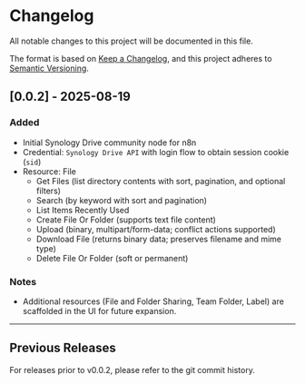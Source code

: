 # Changelog

All notable changes to this project will be documented in this file.

The format is based on [Keep a Changelog](https://keepachangelog.com/en/1.0.0/),
and this project adheres to [Semantic Versioning](https://semver.org/spec/v2.0.0.html).

## [0.0.2] - 2025-08-19

### Added
- Initial Synology Drive community node for n8n
- Credential: `Synology Drive API` with login flow to obtain session cookie (`sid`)
- Resource: File
  - Get Files (list directory contents with sort, pagination, and optional filters)
  - Search (by keyword with sort and pagination)
  - List Items Recently Used
  - Create File Or Folder (supports text file content)
  - Upload (binary, multipart/form-data; conflict actions supported)
  - Download File (returns binary data; preserves filename and mime type)
  - Delete File Or Folder (soft or permanent)

### Notes
- Additional resources (File and Folder Sharing, Team Folder, Label) are scaffolded in the UI for future expansion.

---

## Previous Releases

For releases prior to v0.0.2, please refer to the git commit history.
